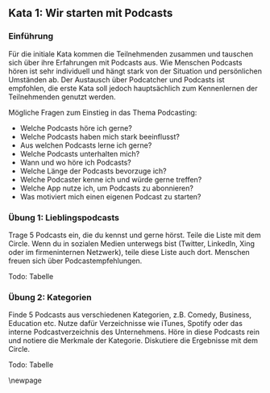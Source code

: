 ## Kata 1: Wir starten mit Podcasts

### Einführung

Für die initiale Kata kommen die Teilnehmenden zusammen und tauschen sich über ihre Erfahrungen mit Podcasts aus. Wie Menschen Podcasts hören ist sehr individuell und hängt stark von der Situation und persönlichen Umständen ab. Der Austausch über Podcatcher und Podcasts ist empfohlen, die erste Kata soll jedoch hauptsächlich zum Kennenlernen der Teilnehmenden genutzt werden.

Mögliche Fragen zum Einstieg in das Thema Podcasting:

* Welche Podcasts höre ich gerne?
* Welche Podcasts haben mich stark beeinflusst?
* Aus welchen Podcasts lerne ich gerne?
* Welche Podcasts unterhalten mich?
* Wann und wo höre ich Podcasts?
* Welche Länge der Podcasts bevorzuge ich?
* Welche Podcaster kenne ich und würde gerne treffen?
* Welche App nutze ich, um Podcasts zu abonnieren?
* Was motiviert mich einen eigenen Podcast zu starten?

### Übung 1: Lieblingspodcasts

Trage 5 Podcasts ein, die du kennst und gerne hörst. Teile die Liste mit dem Circle. Wenn du in sozialen Medien unterwegs bist (Twitter, LinkedIn, Xing oder im firmeninternen Netzwerk), teile diese Liste auch dort. Menschen freuen sich über Podcastempfehlungen.

Todo: Tabelle

### Übung 2: Kategorien

Finde 5 Podcasts aus verschiedenen Kategorien, z.B. Comedy, Business, Education etc. Nutze dafür Verzeichnisse wie iTunes, Spotify oder das interne Podcastverzeichnis des Unternehmens. Höre in diese Podcasts rein und notiere die Merkmale der Kategorie. Diskutiere die Ergebnisse mit dem Circle.

Todo: Tabelle

\newpage
